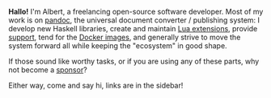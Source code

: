 **Hallo!** I'm Albert, a freelancing open-source software developer. Most of my
work is on [pandoc][], the universal document converter / publishing system: I
develop new Haskell libraries, create and maintain [Lua extensions][], provide
[support][pandoc-discuss], tend for the [Docker images][], and generally strive
to move the system forward all while keeping the "ecosystem" in good shape.

If those sound like worthy tasks, or if you are using any of these parts, why
not become a [sponsor][]?

Either way, come and say hi, links are in the sidebar!

[pandoc]: https://pandoc.org/
[Lua extensions]: https://github.com/pandoc-ext
[pandoc-discuss]: https://groups.google.com/g/pandoc-discuss
[Docker images]: https://hub.docker.com/u/pandoc
[sponsor]: https://github.com/sponsors/tarleb
